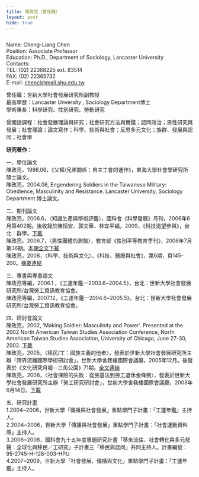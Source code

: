 ```yaml
---
title: 陳政亮（曾任職）
layout: post
hide: true
---
```


<span style="max-width:30%;" class="image right"><img src="{{ 'assets/images/zheng01.jpg' | relative_url }}" alt="" /></span>

Name: Cheng-Liang Chen  
Position: Associate Professor    
Education: Ph.D., Department of Sociology, Lancaster University  
Contacts:  
  TEL: (02) 22368225 ext. 83514  
  FAX: (02) 22365732  
  E-mail: chencl@mail.shu.edu.tw  

曾任職：世新大學社會發展研究所副教授  
最高學歷：Lancaster Unversity , Sociology Department博士  
學術專長：科學研究、性別研究、勞動研究  

曾開設課程：社會發展理論與研究；社會研究方法與實踐；認同政治；男性研究與發展；社會理論；論文寫作；科學、技術與社會；反思多元文化；族群、發展與認同；社會學 

<p><strong>研究著作：</strong></p>
一、學位論文<br />
陳政亮，1996.06，《父權/兄弟關係：自主工會的運作》，東海大學社會學研究所碩士論文。<br />
陳政亮，2004.06, Engendering Soldiers in the Taiwanese Military: Obedience, Masculinity and Resistance. Lancaster University, Sociology Department 博士論文。
<p>二、期刊論文<br />
  陳政亮，2006.6，〈知識生產與學術評鑑〉，國科會《科學發展》月刊，2006年6月第402期。後收錄於陳恒安、郭文華、林宜平編，2009，《科技渴望參與》，台北：群學。<a href="http://203.145.193.110/NSC_INDEX/Journal/EJ0001/9506/9506-14.pdf" target="_blank">下載</a><br />
  陳政亮，2006.7，〈男性團體的測驗〉，教育部《性別平等教育季刊》，2006年7月第36期。<a href="http://www.gender.edu.tw/upload/society/Magazine/%B2%C436%B4%C1%A5%FE%A4%E5.zip" target="_blank">本期全文下載</a><br />
  陳政亮，2008，〈科學、技術與文化〉，《科技、醫療與社會》，第6期，頁145-200。<a href="http://stm.ym.edu.tw/article/163" target="_blank">摘要連結</a><br />
  </p>
<p>三、專書與專書論文<br />
  陳政亮等編，2006.1 ，《工運年鑑&mdash;2003.6~2004.5》，台北：世新大學社會發展研究所/台灣勞工資訊教育協會。<br />
  陳政亮等編，2007.12，《工運年鑑&mdash;2004.6~2005.5》，台北：世新大學社會發展研究所/台灣勞工資訊教育協會。</p>
<p>四、研討會論文<br />
  陳政亮，2002, &lsquo;Making Soldier: Masculinity and Power&rsquo;. Presented at the 2002 North American Taiwan Studies Association Conference, North American Taiwan Studies Association, University of Chicago, June 27-30, 2002. <a href="http://cc.shu.edu.tw/~e62/NewSiteData/Teacher/ChenJunior/LoyalMasculinity.pdf" target="_blank">下載</a><br />
  陳政亮，2005，〈移民/工：國族主義的他者〉，發表於世新大學社會發展研究所主辦「跨界流離國際學術研討會」，世新大學舍我樓國際會議廳，2005年12月。後發表於《文化研究月報--三角公園》71期。<a href="http://hermes.hrc.ntu.edu.tw/csa/journal/71/journal_park713.htm" target="_blank">全文連結</a><br />
  陳政亮，2008，〈社會保險的失敗：從勞基法到勞工退休金條例〉，發表於世新大學社會發展研究所主辦「勞工研究研討會」，世新大學舍我樓國際會議廳，2008年6月14日。<a href="http://cc.shu.edu.tw/~e62/laborstudies2008/paper/a2_liang.pdf" target="_blank">下載</a><br />
  </p>
<p>五、研究計畫<br />
  1.2004~2006，世新大學「傳播與社會發展」重點學門子計畫：「工運年鑑」主持人。<br />
  2.2004~2006，世新大學「傳播與社會發展」重點學門子計畫：「社會運動資料庫」主持人。<br />
  3.2006~2008，國科會九十五年度專題研究計畫「移來流往、社會轉化與多元發聲：全球化與移民／工研究」子計畫三「移民與認同」共同主持人。計畫編號：95-2745-H-128-003-HPU<br />
  4.2007~2009，世新大學「社會發展、傳播與文化」重點學門子計畫：「工運年鑑」主持人。<br />
  </p><br />
